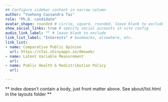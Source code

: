 ```yaml
---
## Configure sidebar content in narrow column
author: "Yuehong Cassandra Tai"
role: "Ph.D. candidate"
avatar_shape: rounded # circle, square, rounded, leave blank to exclude
show_social_links: true # specify social accounts in site config
audio_link_label: "" # leave blank to exclude
link_list_label: "Interests" # bookmarks, elsewhere, etc.
link_list:
- name: Comparative Public Opinion 
  url: https://ctai.shinyapps.io/dmsweb/
- name: Latent Variable Measurement
  url: 
- name: Public Health & Redistribution Policy
  url: 

---
```


** index doesn't contain a body, just front matter above.
See about/list.html in the layouts folder **